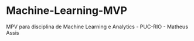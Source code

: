 # Machine-Learning-MVP
MPV para disciplina de Machine Learning e Analytics - PUC-RIO - Matheus Assis
